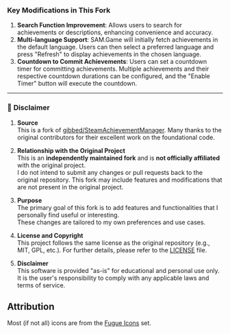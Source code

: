 ### **Key Modifications in This Fork**

1. **Search Function Improvement**: Allows users to search for achievements or descriptions, enhancing convenience and accuracy.  
2. **Multi-language Support**: SAM.Game will initially fetch achievements in the default language. Users can then select a preferred language and press "Refresh" to display achievements in the chosen language.  
3. **Countdown to Commit Achievements**: Users can set a countdown timer for committing achievements. Multiple achievements and their respective countdown durations can be configured, and the "Enable Timer" button will execute the countdown.

---

### 📝 **Disclaimer**

1. **Source**  
   This is a fork of [gibbed/SteamAchievementManager](https://github.com/gibbed/SteamAchievementManager). Many thanks to the original contributors for their excellent work on the foundational code.

2. **Relationship with the Original Project**  
   This is an **independently maintained fork** and is **not officially affiliated** with the original project.  
   I do not intend to submit any changes or pull requests back to the original repository. This fork may include features and modifications that are not present in the original project.

3. **Purpose**  
   The primary goal of this fork is to add features and functionalities that I personally find useful or interesting.  
   These changes are tailored to my own preferences and use cases.

4. **License and Copyright**  
   This project follows the same license as the original repository (e.g., MIT, GPL, etc.). For further details, please refer to the [LICENSE](LICENSE) file.  

5. **Disclaimer**  
   This software is provided "as-is" for educational and personal use only.  
   It is the user's responsibility to comply with any applicable laws and terms of service.

## Attribution

Most (if not all) icons are from the [Fugue Icons](https://p.yusukekamiyamane.com/) set.  
